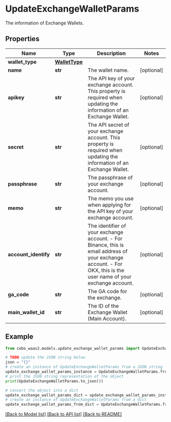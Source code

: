 # UpdateExchangeWalletParams

The information of Exchange Wallets.

## Properties

Name | Type | Description | Notes
------------ | ------------- | ------------- | -------------
**wallet_type** | [**WalletType**](WalletType.md) |  | 
**name** | **str** | The wallet name. | [optional] 
**apikey** | **str** | The API key of your exchange account. This property is required when updating the information of an Exchange Wallet. | [optional] 
**secret** | **str** | The API secret of your exchange account. This property is required when updating the information of an Exchange Wallet. | [optional] 
**passphrase** | **str** | The passphrase of your exchange account. | [optional] 
**memo** | **str** | The memo you use when applying for the API key of your exchange account. | [optional] 
**account_identify** | **str** | The identifier of your exchange account. - For Binance, this is email address of your exchange account. - For OKX, this is the user name of your exchange account.  | [optional] 
**ga_code** | **str** | The GA code for the exchange. | [optional] 
**main_wallet_id** | **str** | The ID of the Exchange Wallet (Main Account). | [optional] 

## Example

```python
from cobo_waas2.models.update_exchange_wallet_params import UpdateExchangeWalletParams

# TODO update the JSON string below
json = "{}"
# create an instance of UpdateExchangeWalletParams from a JSON string
update_exchange_wallet_params_instance = UpdateExchangeWalletParams.from_json(json)
# print the JSON string representation of the object
print(UpdateExchangeWalletParams.to_json())

# convert the object into a dict
update_exchange_wallet_params_dict = update_exchange_wallet_params_instance.to_dict()
# create an instance of UpdateExchangeWalletParams from a dict
update_exchange_wallet_params_from_dict = UpdateExchangeWalletParams.from_dict(update_exchange_wallet_params_dict)
```
[[Back to Model list]](../README.md#documentation-for-models) [[Back to API list]](../README.md#documentation-for-api-endpoints) [[Back to README]](../README.md)



